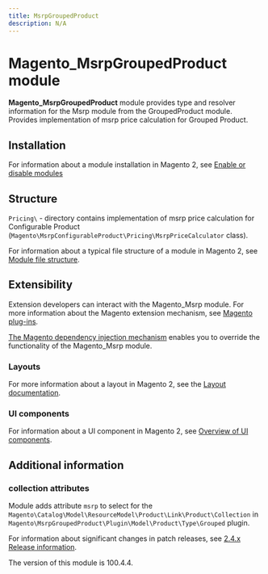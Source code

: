 ```yaml
---
title: MsrpGroupedProduct
description: N/A
---
```


# Magento_MsrpGroupedProduct module

**Magento_MsrpGroupedProduct** module provides type and resolver information for the Msrp module from the GroupedProduct module.
Provides implementation of msrp price calculation for Grouped Product.

## Installation

For information about a module installation in Magento 2, see [Enable or disable modules](https://experienceleague.adobe.com/docs/commerce-operations/installation-guide/tutorials/manage-modules.html)

## Structure

`Pricing\` - directory contains implementation of msrp price calculation
for Configurable Product (`Magento\MsrpConfigurableProduct\Pricing\MsrpPriceCalculator` class).

For information about a typical file structure of a module in Magento 2,
 see [Module file structure](https://developer.adobe.com/commerce/php/development/build/component-file-structure/#module-file-structure).

## Extensibility

 Extension developers can interact with the Magento_Msrp module. For more information about the Magento extension mechanism, see [Magento plug-ins](https://developer.adobe.com/commerce/php/development/components/plugins/).

[The Magento dependency injection mechanism](https://developer.adobe.com/commerce/php/development/components/dependency-injection/) enables you to override the functionality of the Magento_Msrp module.

### Layouts

For more information about a layout in Magento 2, see the [Layout documentation](https://developer.adobe.com/commerce/frontend-core/guide/layouts/).

### UI components

For information about a UI component in Magento 2, see [Overview of UI components](https://developer.adobe.com/commerce/frontend-core/ui-components/).

## Additional information

### collection attributes

Module adds attribute `msrp` to select for the `Magento\Catalog\Model\ResourceModel\Product\Link\Product\Collection`
in `Magento\MsrpGroupedProduct\Plugin\Model\Product\Type\Grouped` plugin.

For information about significant changes in patch releases, see [2.4.x Release information](https://experienceleague.adobe.com/docs/commerce-operations/release/notes/overview.html).

<InlineAlert slots="text" />
The version of this module is 100.4.4.

